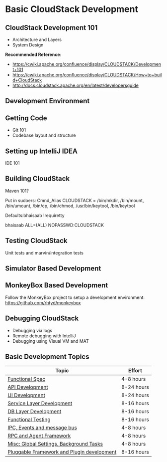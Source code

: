 # Basic CloudStack Development

## CloudStack Development 101

- Architecture and Layers
- System Design

**Recommended Reference**:
- https://cwiki.apache.org/confluence/display/CLOUDSTACK/Development+101
- https://cwiki.apache.org/confluence/display/CLOUDSTACK/How+to+build+CloudStack
- http://docs.cloudstack.apache.org/en/latest/developersguide

## Development Environment

## Getting Code

- Git 101
- Codebase layout and structure

## Setting up IntelliJ IDEA

IDE 101

## Building CloudStack

Maven 101?

Put in sudoers:
Cmnd_Alias CLOUDSTACK = /bin/mkdir, /bin/mount, /bin/umount, /bin/cp, /bin/chmod, /usr/bin/keytool, /bin/keytool

Defaults:bhaisaab !requiretty

bhaisaab ALL=(ALL) NOPASSWD:CLOUDSTACK

## Testing CloudStack

Unit tests and marvin/integration tests

## Simulator Based Development

## MonkeyBox Based Development

Follow the MonkeyBox project to setup a development environment:
https://github.com/rhtyd/monkeybox

## Debugging CloudStack

- Debugging via logs
- Remote debugging with IntelliJ
- Debugging using Visual VM and MAT

## Basic Development Topics

| Topic | Effort |
| ----- | ------ |
| [Functional Spec](hack/spec.md) | 4-8 hours |
| [API Development](hack/api.md) | 8-24 hours |
| [UI Development](hack/ui.md) | 8-24 hours |
| [Service Layer Development](hack/service.md) | 8-16 hours |
| [DB Layer Development](hack/db.md) | 8-16 hours |
| [Functional Testing](hack/testing.md) | 8-16 hours |
| [IPC, Events and message bus](hack/ipc.md) | 4-8 hours |
| [RPC and Agent Framework](hack/rpc.md) | 4-8 hours |
| [Misc: Global Settings, Background Tasks](hack/misc.md) | 4-8 hours |
| [Pluggable Framework and Plugin development](hack/framework.md) | 8-16 hours |
